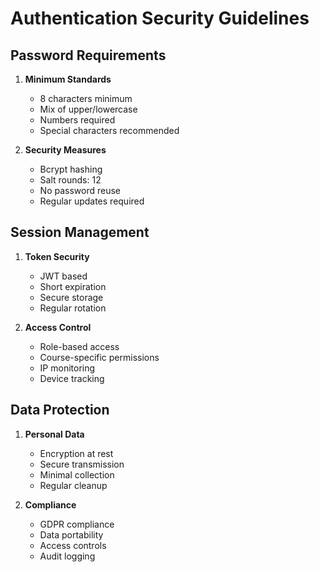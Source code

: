 # Authentication Security Guidelines

## Password Requirements
1. **Minimum Standards**
   - 8 characters minimum
   - Mix of upper/lowercase
   - Numbers required
   - Special characters recommended

2. **Security Measures**
   - Bcrypt hashing
   - Salt rounds: 12
   - No password reuse
   - Regular updates required

## Session Management
1. **Token Security**
   - JWT based
   - Short expiration
   - Secure storage
   - Regular rotation

2. **Access Control**
   - Role-based access
   - Course-specific permissions
   - IP monitoring
   - Device tracking

## Data Protection
1. **Personal Data**
   - Encryption at rest
   - Secure transmission
   - Minimal collection
   - Regular cleanup

2. **Compliance**
   - GDPR compliance
   - Data portability
   - Access controls
   - Audit logging